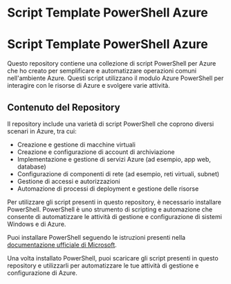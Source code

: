 <!DOCTYPE html>
<html lang="it">
<head>
  <meta charset="UTF-8">
  <meta name="viewport" content="width=device-width, initial-scale=1.0">
  <h1>Script Template PowerShell Azure</h1>
</head>
<body>
  <h1>Script Template PowerShell Azure</h1>
  <p>Questo repository contiene una collezione di script PowerShell per Azure che ho creato per semplificare e automatizzare operazioni comuni nell'ambiente Azure. Questi script utilizzano il modulo Azure PowerShell per interagire con le risorse di Azure e svolgere varie attività.</p>
  <h2>Contenuto del Repository</h2>
  <p>Il repository include una varietà di script PowerShell che coprono diversi scenari in Azure, tra cui:</p>
  <ul>
    <li>Creazione e gestione di macchine virtuali</li>
    <li>Creazione e configurazione di account di archiviazione</li>
    <li>Implementazione e gestione di servizi Azure (ad esempio, app web, database)</li>
    <li>Configurazione di componenti di rete (ad esempio, reti virtuali, subnet)</li>
    <li>Gestione di accessi e autorizzazioni</li>
    <li>Automazione di processi di deployment e gestione delle risorse</li>
  </ul>
	
  <p>Per utilizzare gli script presenti in questo repository, è necessario installare PowerShell. PowerShell è uno strumento di scripting e automazione che consente di automatizzare le attività di gestione e configurazione di sistemi Windows e di Azure.</p>
	<p>Puoi installare PowerShell seguendo le istruzioni presenti nella <a href="https://docs.microsoft.com/it-it/powershell/scripting/install/installing-powershell-core-on-windows?view=powershell-7.1">documentazione ufficiale di Microsoft</a>.</p>
	<p>Una volta installato PowerShell, puoi scaricare gli script presenti in questo repository e utilizzarli per automatizzare le tue attività di gestione e configurazione di Azure.</p>
</body>
</html>

